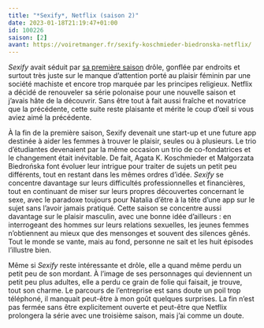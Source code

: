 ```yaml
---
title: "*Sexify*, Netflix (saison 2)"
date: 2023-01-18T21:19:47+01:00
id: 100226 
saison: [2]
avant: https://voiretmanger.fr/sexify-koschmieder-biedronska-netflix/
---
```


*Sexify* avait séduit par [sa première saison](https://voiretmanger.fr/sexify-koschmieder-biedronska-netflix/) drôle, gonflée par endroits et surtout très juste sur le manque d’attention porté au plaisir féminin par une société machiste et encore trop marquée par les principes religieux. Netflix a décidé de renouveler sa série polonaise pour une nouvelle saison et j’avais hâte de la découvrir. Sans être tout à fait aussi fraîche et novatrice que la précédente, cette suite reste plaisante et mérite le coup d’œil si vous aviez aimé la précédente. 

À la fin de la première saison, Sexify devenait une start-up et une future app destinée à aider les femmes à trouver le plaisir, seules ou à plusieurs. Le trio d’étudiantes devenaient par la même occasion un trio de co-fondatrices et le changement était inévitable. De fait, Agata K. Koschmieder et Małgorzata Biedrońska font évoluer leur intrigue pour traiter de sujets un petit peu différents, tout en restant dans les mêmes ordres d’idée. *Sexify* se concentre davantage sur leurs difficultés professionnelles et financières, tout en continuant de miser sur leurs propres découvertes concernant le sexe, avec le paradoxe toujours pour Natalia d’être à la tête d’une app sur le sujet sans l’avoir jamais pratiqué. Cette saison se concentre aussi davantage sur le plaisir masculin, avec une bonne idée d’ailleurs : en interrogeant des hommes sur leurs relations sexuelles, les jeunes femmes n’obtiennent au mieux que des mensonges et souvent des silences gênés. Tout le monde se vante, mais au fond, personne ne sait et les huit épisodes l’illustre bien.

Même si *Sexify* reste intéressante et drôle, elle a quand même perdu un petit peu de son mordant. À l’image de ses personnages qui deviennent un petit peu plus adultes, elle a perdu ce grain de folie qui faisait, je trouve, tout son charme. Le parcours de l’entreprise est sans doute un poil trop téléphoné, il manquait peut-être à mon goût quelques surprises. La fin n’est pas fermée sans être explicitement ouverte et peut-être que Netflix prolongera la série avec une troisième saison, mais j’ai comme un doute.
